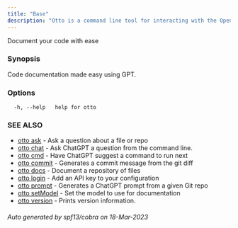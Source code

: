 ```yaml
---
title: "Base"
description: "Otto is a command line tool for interacting with the OpenAI API."
---
```


Document your code with ease

### Synopsis

Code documentation made easy using GPT.

### Options

```
  -h, --help   help for otto
```

### SEE ALSO

* [otto ask](otto_ask.md)	 - Ask a question about a file or repo
* [otto chat](otto_chat.md)	 - Ask ChatGPT a question from the command line.
* [otto cmd](otto_cmd.md)	 - Have ChatGPT suggest a command to run next
* [otto commit](otto_commit.md)	 - Generates a commit message from the git diff
* [otto docs](otto_docs.md)	 - Document a repository of files
* [otto login](otto_login.md)	 - Add an API key to your configuration
* [otto prompt](otto_prompt.md)	 - Generates a ChatGPT prompt from a given Git repo
* [otto setModel](otto_setModel.md)	 - Set the model to use for documentation
* [otto version](otto_version.md)	 - Prints version information.

###### Auto generated by spf13/cobra on 18-Mar-2023
